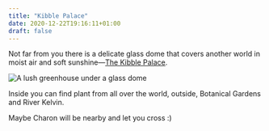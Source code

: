 ```yaml
---
title: "Kibble Palace"
date: 2020-12-22T19:16:11+01:00
draft: false
---
```


Not far from you there is a delicate glass dome that covers another world in moist air and soft sunshine—[The Kibble Palace](https://www.glasgowbotanicgardens.com/the-gardens/history/kibble-palace/).

![A lush greenhouse under a glass dome](https://www.visitscotland.com/blog/wp-content/uploads/2015/03/KibblePalace.jpg)

Inside you can find plant from all over the world, outside, Botanical Gardens and River Kelvin.

Maybe Charon will be nearby and let you cross :)